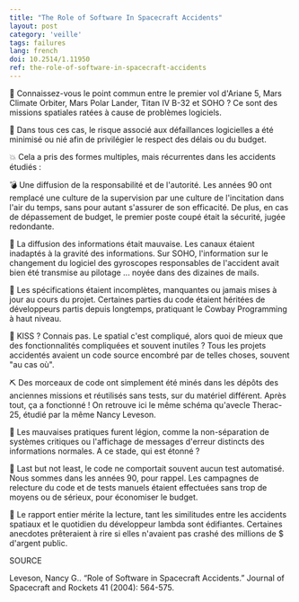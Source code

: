 ```yaml
---
title: "The Role of Software In Spacecraft Accidents"
layout: post
category: 'veille'
tags: failures
lang: french
doi: 10.2514/1.11950
ref: the-role-of-software-in-spacecraft-accidents
---
```


🚀 Connaissez-vous le point commun entre le premier vol d'Ariane 5, Mars Climate Orbiter, Mars Polar Lander, Titan IV B-32 et SOHO ? Ce sont des missions spatiales ratées à cause de problèmes logiciels.

🤑 Dans tous ces cas, le risque associé aux défaillances logicielles a été minimisé ou nié afin de privilégier le respect des délais ou du budget.

💥 Cela a pris des formes multiples, mais récurrentes dans les accidents étudiés :

💣 Une diffusion de la responsabilité et de l'autorité. Les années 90 ont remplacé une culture de la supervision par une culture de l'incitation dans l'air du temps, sans pour autant s'assurer de son efficacité. De plus, en cas de dépassement de budget, le premier poste coupé était la sécurité, jugée redondante.

📧 La diffusion des informations était mauvaise. Les canaux étaient inadaptés à la gravité des informations. Sur SOHO, l'information sur le changement du logiciel des gyroscopes responsables de l'accident avait bien été transmise au pilotage ... noyée dans des dizaines de mails.

🤠 Les spécifications étaient incomplètes, manquantes ou jamais mises à jour au cours du projet. Certaines parties du code étaient héritées de développeurs partis depuis longtemps, pratiquant le Cowbay Programming à haut niveau.

💋 KISS ? Connais pas. Le spatial c'est compliqué, alors quoi de mieux que des fonctionnalités compliquées et souvent inutiles ? Tous les projets accidentés avaient un code source encombré par de telles choses, souvent "au cas où".

⛏️ Des morceaux de code ont simplement été minés dans les dépôts des anciennes missions et réutilisés sans tests, sur du matériel différent. Après tout, ça a fonctionné ! On retrouve ici le même schéma qu'avecle Therac-25, étudié par la même Nancy Leveson.

🤨 Les mauvaises pratiques furent légion, comme la non-séparation de systèmes critiques ou l'affichage de messages d'erreur distincts des informations normales. A ce stade, qui est étonné ?

🧪 Last but not least, le code ne comportait souvent aucun test automatisé. Nous sommes dans les années 90, pour rappel. Les campagnes de relecture du code et de tests manuels étaient effectuées sans trop de moyens ou de sérieux, pour économiser le budget.

🤦 Le rapport entier mérite la lecture, tant les similitudes entre les accidents spatiaux et le quotidien du développeur lambda sont édifiantes. Certaines anecdotes prêteraient à rire si elles n'avaient pas crashé des millions de $ d'argent public.

SOURCE

Leveson, Nancy G.. “Role of Software in Spacecraft Accidents.” Journal of Spacecraft and Rockets 41 (2004): 564-575.